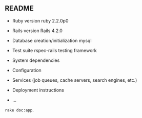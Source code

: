 ## README

*   Ruby version ruby 2.2.0p0

*   Rails version Rails 4.2.0

*   Database creation/initialization mysql

*   Test suite rspec-rails testing framework

*   System dependencies

*   Configuration

*   Services (job queues, cache servers, search engines, etc.)

*   Deployment instructions

*   ...


`rake doc:app`.
